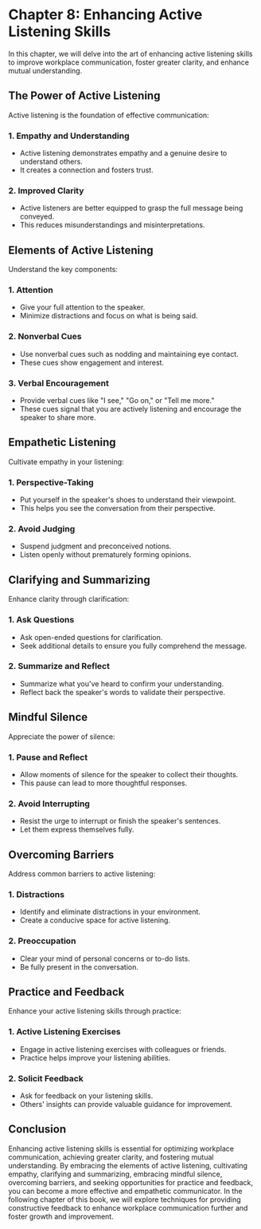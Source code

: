 Chapter 8: Enhancing Active Listening Skills
============================================

In this chapter, we will delve into the art of enhancing active listening skills to improve workplace communication, foster greater clarity, and enhance mutual understanding.

The Power of Active Listening
-----------------------------

Active listening is the foundation of effective communication:

### **1. Empathy and Understanding**

* Active listening demonstrates empathy and a genuine desire to understand others.
* It creates a connection and fosters trust.

### **2. Improved Clarity**

* Active listeners are better equipped to grasp the full message being conveyed.
* This reduces misunderstandings and misinterpretations.

Elements of Active Listening
----------------------------

Understand the key components:

### **1. Attention**

* Give your full attention to the speaker.
* Minimize distractions and focus on what is being said.

### **2. Nonverbal Cues**

* Use nonverbal cues such as nodding and maintaining eye contact.
* These cues show engagement and interest.

### **3. Verbal Encouragement**

* Provide verbal cues like "I see," "Go on," or "Tell me more."
* These cues signal that you are actively listening and encourage the speaker to share more.

Empathetic Listening
--------------------

Cultivate empathy in your listening:

### **1. Perspective-Taking**

* Put yourself in the speaker's shoes to understand their viewpoint.
* This helps you see the conversation from their perspective.

### **2. Avoid Judging**

* Suspend judgment and preconceived notions.
* Listen openly without prematurely forming opinions.

Clarifying and Summarizing
--------------------------

Enhance clarity through clarification:

### **1. Ask Questions**

* Ask open-ended questions for clarification.
* Seek additional details to ensure you fully comprehend the message.

### **2. Summarize and Reflect**

* Summarize what you've heard to confirm your understanding.
* Reflect back the speaker's words to validate their perspective.

Mindful Silence
---------------

Appreciate the power of silence:

### **1. Pause and Reflect**

* Allow moments of silence for the speaker to collect their thoughts.
* This pause can lead to more thoughtful responses.

### **2. Avoid Interrupting**

* Resist the urge to interrupt or finish the speaker's sentences.
* Let them express themselves fully.

Overcoming Barriers
-------------------

Address common barriers to active listening:

### **1. Distractions**

* Identify and eliminate distractions in your environment.
* Create a conducive space for active listening.

### **2. Preoccupation**

* Clear your mind of personal concerns or to-do lists.
* Be fully present in the conversation.

Practice and Feedback
---------------------

Enhance your active listening skills through practice:

### **1. Active Listening Exercises**

* Engage in active listening exercises with colleagues or friends.
* Practice helps improve your listening abilities.

### **2. Solicit Feedback**

* Ask for feedback on your listening skills.
* Others' insights can provide valuable guidance for improvement.

Conclusion
----------

Enhancing active listening skills is essential for optimizing workplace communication, achieving greater clarity, and fostering mutual understanding. By embracing the elements of active listening, cultivating empathy, clarifying and summarizing, embracing mindful silence, overcoming barriers, and seeking opportunities for practice and feedback, you can become a more effective and empathetic communicator. In the following chapter of this book, we will explore techniques for providing constructive feedback to enhance workplace communication further and foster growth and improvement.

